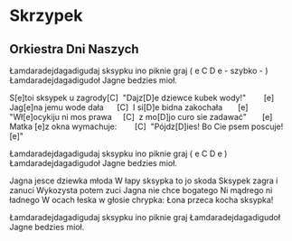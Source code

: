 # Skrzypek
## Orkiestra Dni Naszych


Łamdaradejdagadigudaj sksypku ino piknie graj  ( e C D e  - szybko - )
Łamdaradejdagadigudoł Jagne bedzies mioł.

S[e]toi sksypek u zagrody[C] 
"Dajz[D]e dziewce kubek wody!"        [e] 
Jag[e]na jemu wode dała      [C] 
I si[D]e bidna zakochała       [e] 
"Wł[e]ocykiju ni mos prawa     [C] 
z mo[D]jo curo sie zadawać"       [e] 
Matka [e]z okna wymachuje:        [C] 
"Pójdz[D]ies! Bo Cie psem poscuje![e]"


Łamdaradejdagadigudaj sksypku ino piknie graj     ( e C D e )
Łamdaradejdagadigudoł Jagne bedzies mioł.


Jagna jesce dziewka młoda
W łapy sksypka to jo skoda
Sksypek zagra i zanuci
Wykozysta potem zuci
Jagna nie chce bogatego
Ni mądrego ni ładnego
W ocach łeska w głosie chrypka:
Łona przeca kocha sksypka!


Łamdaradejdagadigudaj sksypku ino piknie graj
Łamdaradejdagadigudoł Jagne bedzies mioł.


